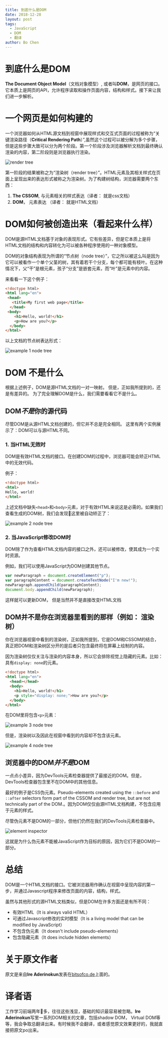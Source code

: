 ```yaml
---
title: 到底什么是DOM
date: 2018-12-28
layout: post
tags:
  - JavaScript
  - DOM
  - 翻译
author: Bo Chen
---
```


[comment]: <> (是否真正读懂了那篇文章？)
[comment]: <> (是否真正的明白了原作者想表达出来的思想？)
[comment]: <> (这篇文章表达出来的观点是否正确？)
[comment]: <> (这篇文章表达出来的观点是否正确？)
[comment]: <> (如果不是，重新阅读文章（至少 3 ~ 5 遍）)

# 到底什么是DOM

**The Document Object Model**（文档对象模型）, 或者叫**DOM**，是网页的接口。它本质上是网页的API，允许程序读取和操作页面内容，结构和样式。接下来让我们进一步解析。

# 一个网页是如何构建的

一个浏览器如何从HTML源文档到视窗中展现样式和交互式页面的过程被称为“关键渲染路径（**Critical Rendering Path**）”,虽然这个过程可以被分解为多个步骤， 但是这些步骤大致可以分为两个阶段。第一个阶段涉及浏览器解析文档到最终确认渲染的内容，第二阶段则是浏览器执行渲染。

![render tree](https://bitsofco.de/content/images/2018/11/HTML-to-Render-Tree-to-Final.png)

第一阶段的结果被称之为“渲染树（render tree）”。HTML元素及其相关样式在页面上呈现出来的表达形式被称之为渲染树。为了构建树结构，浏览器需要两个东西：

1. **The CSSOM**, 与元素相关的样式表达（译者： 就是css文档）
2. **DOM**， 元素表达 （译者： 就是HTML文档）

# DOM如何被创造出来（看起来什么样）

DOM是源HTML文档基于对象的表现形式。它有些差异，但是它本质上是将HTML文档的结构和内容转化为可以被各种程序使用的一种对象模型。

DOM的对象结构表现为所谓的“节点树（node tree）”，它之所以被这么叫是因为它可以被看作一个单个父茎的树，其有着若干个分支，每个都可能有枝叶。在这种情况下，父“干”是根<html>元素，孩子“分支”是嵌套元素，而“叶”是元素中的内容。

来看看一下这个例子：

```html
<!doctype html>
<html lang="en">
 <head>
   <title>My first web page</title>
  </head>
 <body>
    <h1>Hello, world!</h1>
    <p>How are you?</p>
  </body>
</html>
```

以上文档的节点树表达形式：

![example 1 node tree](/images/example1_node_tree.png)

# DOM 不是什么

根据上述例子，DOM是源HTML文档的一对一映射。 但是，正如我所提到的，还是有差异的。 为了完全理解DOM是什么，我们需要看看它不是什么。

## DOM*不是*你的源代码

尽管DOM是从源HTML文档创建的，但它并不总是完全相同。 这里有两个实例展示了：DOM可以与源HTML不同。

### 1. 当HTML无效时

DOM是有效HTML文档的接口。在创建DOM的过程中，浏览器可能会矫正HTML中的无效代码。

例子：

```html
<!doctype html>
<html>
Hello, world!
</html>
```

上述文档中缺失`<head>`和`<body>`元素，对于有效HTML来说这是必需的。如果我们查看生成的DOM树，我们会发现这里被自动矫正了：

![example 2 node tree](/images/example2_node_tree.png)

### 2. 当JavaScript修改DOM时

DOM除了作为查看HTML文档内容的接口之外，还可以被修改，使其成为一个实时资源。

例如，我们可以使用JavaScript为DOM创建其他节点。

```js
var newParagraph = document.createElement("p");
var paragraphContent = document.createTextNode("I'm new!");
newParagraph.appendChild(paragraphContent);
document.body.appendChild(newParagraph);
```

这样就可以更新DOM， 但是当然并不是直接改变HTML文档

## DOM并不是你在浏览器里看到的那样（例如： 渲染树）

你在浏览器视窗中看到的渲染树，正如我所提到，它是DOM和CSSOM的结合，真正把DOM和渲染树区分开的是后者只包含最终将在屏幕上绘制的内容。

因为渲染树仅仅关注与渲染的内容本身，所以它会排除视觉上隐藏的元素。比如：具有`display: none`的元素。

```html
<!doctype html>
<html lang="en">
  <head></head>
  <body>
    <h1>Hello, world!</h1>
    <p style="display: none;">How are you?</p>
  </body>
</html>
```

在DOM里将包含`<p>`元素：

![example 3 node tree](/images/example3_node_tree.png)

但是，渲染树以及因此在视窗中看到的内容却不包含该元素。

![example 4 node tree](/images/example4_node_tree.png)

## 浏览器中的DOM*并不是*DOM

一点点小差异，因为DevTools元素检查器提供了最接近的DOM。但是，DevTools检查器包含里不在DOM中的其他信息。

最好的例子是CSS伪元素。Pseudo-elements created using the `::before` and `::after` selectors form part of the CSSOM and render tree, but are not technically part of the DOM.。因为DOM仅仅由源HTML文档构建，不包含应用于元素的样式。

尽管伪元素不是DOM的一部分，但他们仍然在我们的DevTools元素检查器中。

![element inspector](https://bitsofco.de/content/images/2018/11/Pseudo-element-in-devtools-inspector.png)

这就是为什么伪元素不能被JavaScript作为目标的原因，因为它们不是DOM的一部分。

# 总结

DOM是一个HTML文档的接口。它被浏览器用作确认在视窗中呈现内容的第一步，并通过Javascript程序来修改页面的内容，结构，样式。

虽然与其他形式的源HTML文档类似，但是DOM在许多方面还是有所不同：

- 有效HTML（It is always valid HTML）
- 可通过Javascript修改的实时模型（It is a living model that can be modified by JavaScript）
- 不包含伪元素（It doesn't include pseudo-elements）
- 包含隐藏元素（It does include hidden elements）

# 关于原文作者

原文是来自**Ire Aderinokun**发表在[bitsofco.de](https://bitsofco.de/what-exactly-is-the-dom/)上面的。

# 译者语

工作学习前端两年多，往往这些浅显，基础的知识最容易被忽略。**Ire Aderinokun**写里一系列DOM相关的文章，包括shadow DOM， Virtual DOM等等，我会争取总翻译出来。有时候我不会翻译，或者感觉原文效果更好的，我就直接把原文po出来。